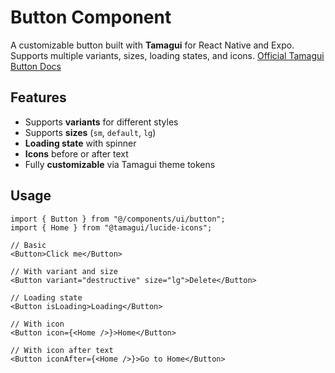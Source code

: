 # Button Component

A customizable button built with **Tamagui** for React Native and Expo. Supports multiple variants, sizes, loading states, and icons.
[Official Tamagui Button Docs](https://tamagui.dev/ui/button)

## Features

- Supports **variants** for different styles
- Supports **sizes** (`sm`, `default`, `lg`)
- **Loading state** with spinner
- **Icons** before or after text
- Fully **customizable** via Tamagui theme tokens

## Usage

```tsx
import { Button } from "@/components/ui/button";
import { Home } from "@tamagui/lucide-icons";

// Basic
<Button>Click me</Button>

// With variant and size
<Button variant="destructive" size="lg">Delete</Button>

// Loading state
<Button isLoading>Loading</Button>

// With icon
<Button icon={<Home />}>Home</Button>

// With icon after text
<Button iconAfter={<Home />}>Go to Home</Button>
```
